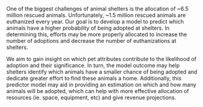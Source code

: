 One of the biggest challenges of animal shelters is the allocation of ~6.5 million rescued animals. Unfortunately, ~1.5 million rescued animals are euthanized every year. Our goal is to develop a model to predict which animals have a higher probability of being adopted at shelters. In determining this, efforts may be more properly allocated to increase the number of adoptions and decrease the number of euthanizations at shelters. 

We aim to gain insight on which pet attributes contribute to the likelihood of adoption and their significance. In turn, the model outcome may help shelters identify which animals have a smaller chance of being adopted and dedicate greater effort to find these animals a home. Additionally, this predictor model may aid in providing an estimation on which and how many animals will be adopted, which can help with more effective allocation of resources (ie. space, equipment, etc) and give revenue projections.
